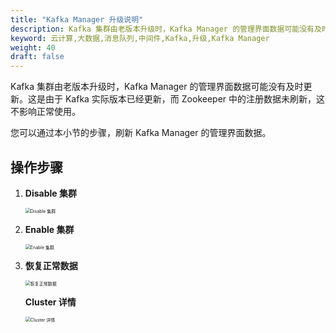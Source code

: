 ```yaml
---
title: "Kafka Manager 升级说明"
description: Kafka 集群由老版本升级时，Kafka Manager 的管理界面数据可能没有及时更新。这是由于 Kafka 实际版本已经更新，而 Zookeeper 中的注册数据未刷新，这不影响正常使用。
keyword: 云计算,大数据,消息队列,中间件,Kafka,升级,Kafka Manager
weight: 40
draft: false
---
```


Kafka 集群由老版本升级时，Kafka Manager 的管理界面数据可能没有及时更新。这是由于 Kafka 实际版本已经更新，而 Zookeeper 中的注册数据未刷新，这不影响正常使用。

您可以通过本小节的步骤，刷新 Kafka Manager 的管理界面数据。

## 操作步骤

1. **Disable 集群**

   <img src="../../../_images/disable_cluster.png" alt="Disable 集群" style="zoom:50%;" />
   

2. **Enable 集群**

   <img src="../../../_images/enable_cluster.png" alt="Enable 集群" style="zoom:50%;" />

3. **恢复正常数据**

   <img src="../../../_images/recover_data.png" alt="恢复正常数据" style="zoom:50%;" />

   **Cluster 详情**

   <img src="../../../_images/cluster_info.png" alt="Cluster 详情" style="zoom:50%;" />
